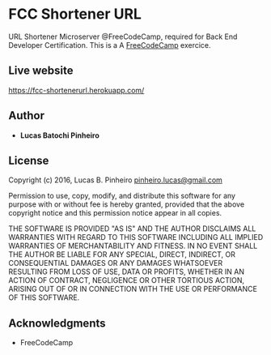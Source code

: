 # FCC Shortener URL

URL Shortener Microserver @FreeCodeCamp, required for Back End Developer Certification.
This is a A [FreeCodeCamp](https://www.freecodecamp.com/challenges/url-shortener-microservice) exercice.

## Live website

 https://fcc-shortenerurl.herokuapp.com/

## Author

* **Lucas Batochi Pinheiro**

## License

Copyright (c) 2016,
Lucas B. Pinheiro pinheiro.lucas@gmail.com

Permission to use, copy, modify, and distribute this software for any purpose with or without fee is hereby granted, provided that the above copyright notice and this permission notice appear in all copies.

THE SOFTWARE IS PROVIDED "AS IS" AND THE AUTHOR DISCLAIMS ALL WARRANTIES WITH REGARD TO THIS SOFTWARE INCLUDING ALL IMPLIED WARRANTIES OF MERCHANTABILITY AND FITNESS. IN NO EVENT SHALL THE AUTHOR BE LIABLE FOR ANY SPECIAL, DIRECT, INDIRECT, OR CONSEQUENTIAL DAMAGES OR ANY DAMAGES WHATSOEVER RESULTING FROM LOSS OF USE, DATA OR PROFITS, WHETHER IN AN ACTION OF CONTRACT, NEGLIGENCE OR OTHER TORTIOUS ACTION, ARISING OUT OF OR IN CONNECTION WITH THE USE OR PERFORMANCE OF THIS SOFTWARE.

## Acknowledgments

* FreeCodeCamp